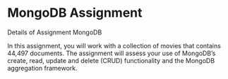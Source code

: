 # MongoDB Assignment

Details of Assignment MongoDB

In this assignment, you will work with a collection of movies that contains 44,497 documents. The assignment will assess your use of MongoDB’s create, read, update and delete (CRUD) functionality and the MongoDB aggregation framework.